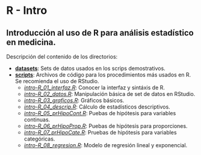 # R - Intro
## Introducción al uso de R para análisis estadístico en medicina.

Descripción del contenido de los directorios:
  * [**datasets**](https://github.com/morahj/r-intro/tree/master/datasets): Sets de datos usados en los scrips demostrativos.
  * [**scripts**](https://github.com/morahj/r-intro/tree/master/scripts): Archivos de código para los procedimientos más usados en R. Se recomienda el uso de RStudio.
    * [_intro-R_01_interfaz.R_](https://github.com/morahj/r-intro/blob/master/scripts/intro-R_01_interfaz.R): Conocer la interfaz y sintáxis de R.
    * [_intro-R_02_datos.R_](https://github.com/morahj/r-intro/blob/master/scripts/intro-R_02_datos.R): Manipulación básica de set de datos en RStudio.
    * [_intro-R_03_graficos.R_](https://github.com/morahj/r-intro/blob/master/scripts/intro-R_03_graficos.R): Gráficos básicos.
    * [_intro-R_04_descrip.R_](https://github.com/morahj/r-intro/blob/master/scripts/intro-R_04_descrip.R): Cálculo de estadísticos descriptivos.
    * [_intro-R_05_prHipoCont.R_](https://github.com/morahj/r-intro/blob/master/scripts/intro-R_05_prHipoCont.R): Puebas de hipótesis para variables continuas.
    * [_intro-R_06_prHipoProp.R_](https://github.com/morahj/r-intro/blob/master/scripts/intro-R_06_prHipoProp.R): Puebas de hipótesis para proporciones.
    * [_intro-R_07_prHipoCate.R_](https://github.com/morahj/r-intro/blob/master/scripts/intro-R_07_prHipoCate.R): Pruebas de hipótesis para variables categóricas.
    * [_intro-R_08_regresion.R_](https://github.com/morahj/r-intro/blob/master/scripts/intro-R_08_regresion.R): Modelo de regresión lineal y exponencial.
